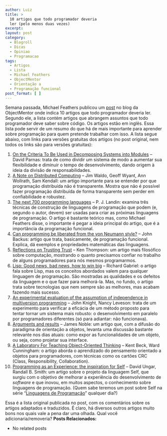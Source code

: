 ```yaml
---
author: Luiz
title: >
  10 artigos que todo programador deveria
  ler (pelo menos duas vezes)
excerpt:
layout: post
category:
  - Blogroll
  - Dicas
  - Opiniao
  - Programacao
tags:
  - Artigos
  - Lista
  - Michael Feathers
  - ObjectMentor
  - Orientação a
  - Programação funcional
post_format: [ ]
---
```

Semana passada, Michael Feathers publicou um [post][1] no blog da ObjectMentor onde indica 10 artigos que todo programador deveria ler. Segundo ele, a lista contém artigos que abrangem assuntos que todo programador deve saber sobre código. Os artigos estão em inglês. Essa lista pode servir de um resumo do que há de mais importante para aprender sobre programação para quem pretende trabalhar com isso. A lista segue abaixo, com links para versões gratuitas dos artigos (no post original, nem todos os links são para versões gratuitas):

1.  [On the Criteria To Be Used in Decomposing Systems into Modules][2] – David Parnas: trata de como dividir um sistema de modo a aumentar sua flexibilidade e diminuir o tempo de desenvolvimento, dando origem à ideia da divisão de responsabilidades.
2.  [A Note on Distributed Computing][3] – Jim Waldo, Geoff Wyant, Ann Wollrath, Sam Kendall: um artigo importante para se entender por que programação distribuída não é transparente. Mostra que não é possível fazer programação distribuída de forma transparente sem perder em confiabilidade e robustez.
3.  [The next 700 programming languages][4] – P. J. Landin: examina três técnicas de construção de linguagens de programação que podem (e, segundo o autor, devem) ser usadas para criar as próximas linguagens de programação. O artigo é bastante teórico mas, como Michael Feathers disse, o importante é pegar a ideia principal do artigo, que é a importância da programação funcional.
4.  [Can programming be liberated from the von Neumann style?][5] – John Backus: artigo que trata, basicamente, de programação funcional. Explica, dá exemplos e propriedades matemáticas das linguagens.
5.  [Reflections on Trusting Trust][6] – Ken Thompson: um artigo mais filosófico sobre computação, mostrando o quanto precisamos confiar no trabalho de alguns programadores para nós mesmos programarmos.
6.  [Lisp: Good news, bad news, how to win big][7] – Richard Gabriel: o artigo fala sobre Lisp, mas os conceitos abordados valem para qualquer linguagem de programação. São mostradas as qualidades e os defeitos da linguagem e o que fazer para melhorá-la. Mas, no fundo, o artigo trata sobre tecnologias que nem sempre são as melhores, mas acabam fazendo mais sucesso.
7.  [An experimental evaluation of the assumption of independence in multiversion programming][8] – John Knight, Nancy Leveson: trata de um experimento para verificar a eficácia de um método proposto para tentar tornar um sistema mais robusto: o desenvolvimento em paralelo por programadores diferentes (só para adiantar: não funcionava).
8.  [Arguments and results][9] – James Noble: um artigo que, com a difusão do paradigma de orientação a objetos, levanta uma discussão bastante relevante nos dias atuais: como expor as funcionalidades de um objeto, ou seja, como projetar sua interface.
9.  [A Laboratory For Teaching Object-Oriented Thinking][10] – Kent Beck, Ward Cunningham: o artigo aborda o aprendizado do pensamento orientado a objetos para programadores, com técnicas como os cartões CRC (Class, Responsibility, Collaboration).
10. [Programming as an Experience: the inspiration for Self][11] – David Ungar, Randall B. Smith: um artigo sobre o projeto da linguagem Self, que surgiu com o objetivo de melhorar a experiência do desenvolvimento de *software* e que inovou, em muitos aspectos, o conhecimento sobre linguagens de programação. (Quem sabe teremos um post sobre Self na série “[Linguagens de Programação][12]” qualquer dia?)

Essa é a lista original publicada no post, com os comentários sobre os artigos adaptados e traduzidos. É claro, há diversos outros artigos muito bons nos quais vale a pena dar uma olhada. Qual você adicionaria/removeria? 
**Posts Relacionados:** 
*   No related posts












 [1]: http://blog.objectmentor.com/articles/2009/02/26/10-papers-every-programmer-should-read-at-least-twice
 [2]: http://sunnyday.mit.edu/16.355/parnas-criteria.html
 [3]: http://research.sun.com/techrep/1994/abstract-29.html
 [4]: http://ttic.uchicago.edu/~blume/classes/aut2008/proglang/papers/Landin-next-700.pdf
 [5]: http://www.thocp.net/biographies/papers/backus_turingaward_lecture.pdf
 [6]: http://cm.bell-labs.com/who/ken/trust.html
 [7]: http://citeseerx.ist.psu.edu/viewdoc/summary?doi=10.1.1.50.6083
 [8]: http://citeseerx.ist.psu.edu/viewdoc/summary?doi=10.1.1.29.363
 [9]: http://citeseerx.ist.psu.edu/viewdoc/summary?doi=10.1.1.50.7565
 [10]: http://c2.com/doc/oopsla89/paper.html
 [11]: http://citeseerx.ist.psu.edu/viewdoc/summary?doi=10.1.1.31.562
 [12]: http://vidageek.net/2008/08/11/linguagens-de-programacao/





